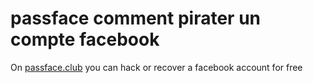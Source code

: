 # passface comment pirater un compte facebook
On [passface.club](https://passface.club) you can hack or recover a facebook account for free
